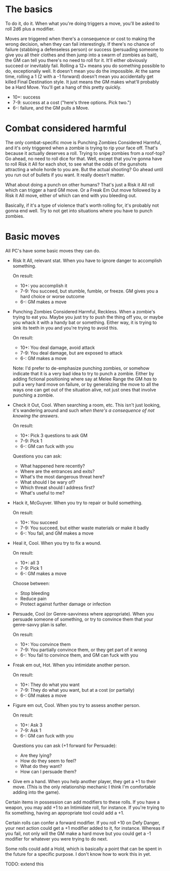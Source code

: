# The basics

To do it, do it. When what you're doing triggers a move, you'll be asked to
roll 2d6 plus a modifier. 

Moves are triggered when there's a consequence or cost to making the wrong
decision, when they can fail interestingly. If there's no chance of failure
(stabbing a defenseless person) or success (persuading someone to give you all
their clothes and then jump into a swarm of zombies as bait), the GM can tell
you there's no need to roll for it. It'll either obviously succeed or inevitably
fail. Rolling a 12+ means you do something possible to do, exceptionally well.
It doesn't mean you do the impossible. At the same time, rolling a 1 (2 with a
-1 forward) doesn't mean you accidentally get killed Final Destination style. It
just means the GM makes what'll probably be a Hard Move. You'll get a hang of
this pretty quickly.


- 10+: success
- 7-9: success at a cost ("here's three options. Pick two.")
- 6-: failure, and the GM pulls a Move.

# Combat considered harmful

The only combat-specific move is Punching Zombies Considered Harmful, and it's
only triggered when a zombie is trying to rip your face off. That's because it
actually deserves a roll. Trying to snipe zombies from a roof-top? Go ahead, no
need to roll dice for that. Well, except that you're gonna have to roll Risk it
All for each shot, to see what the odds of the gunshots attracting a whole horde
to you are. But the actual shooting? Go ahead until you run out of bullets if
you want. It really doesn't matter.

What about doing a punch on other humans? That's just a Risk it All roll which
can trigger a hard GM move. Or a Freak Em Out move followed by a Risk it All
move, either of which can end with you bleeding out. 

Basically, if it's a type of violence that's worth rolling for, it's probably
not gonna end well. Try to not get into situations where you have to punch
zombies.

# Basic moves

All PC's have some basic moves they can do.

- Risk It All, relevant stat. When you have to ignore danger to accomplish
  something. 

  On result:
    - 10+: you accomplish it
    - 7-9: You succeed, but stumble, fumble, or freeze. GM gives you a hard
      choice or worse outcome
    - 6-: GM makes a move

- Punching Zombies Considered Harmful, Reckless. When a zombie's trying to eat
  you. Maybe you just try to push the thing off you, or maybe you whack it with
  a handy bat or something. Either way, it is trying to sink its teeth in you
  and you're trying to avoid this.

   On result:
     - 10+: You deal damage, avoid attack
     - 7-9: You deal damage, but are exposed to attack
     - 6-: GM makes a move
     
   Note: I'd prefer to de-emphasize punching zombies, or somehow indicate that
   it is a very bad idea to try to punch a zombie. Either by adding fictional
   positioning where say at Melee Range the GM *has* to pull a very hard move on
   failure, or by generalizing the move to all the ways one can get out of the
   situation alive, not just ones that involve punching a zombie.

- Check it Out, Cool. When searching a room, etc. This isn't just
  looking, it's wandering around and such *when there's a consequence of not
  knowing the answers*.
  
   On result:
     - 10+: Pick 3 questions to ask GM
     - 7-9: Pick 1
     - 6-: GM can fuck with you


   Questions you can ask:
     - What happened here recently?
     - Where are the entrances and exits?
     - What's the most dangerous threat here?
     - What should I be wary of?
     - Which threat should I address first?
     - What's useful to me?

- Hack it, McGuyver. When you try to repair or build something.

    On result:
    - 10+: You succeed
    - 7-9: You succeed, but either waste materials or make it badly
    - 6-: You fail, and GM makes a move
    
- Heal it, Cool. When you try to fix a wound.
   
   On result:
    - 10+: all 3
    - 7-9: Pick 1
    - 6-: GM makes a move

   Choose between:
    - Stop bleeding
    - Reduce pain
    - Protect against further damage or infection

- Persuade, Cool (or Genre-savviness where appropriate). When you persuade
  someone of something, or try to convince them that your genre-savvy plan is
  safer.

   On result:
     - 10+: You convince them
     - 7-9: You partially convince them, or they get part of it wrong
     - 6-: You fail to convince them, and GM can fuck with you

- Freak em out, Hot. When you intimidate another person.

   On result:
     - 10+: They do what you want
     - 7-9: They do what you want, but at a cost (or partially)
     - 6-: GM makes a move
     
- Figure em out, Cool. When you try to assess another person.

   On result:
     - 10+: Ask 3
     - 7-9: Ask 1
     - 6-: GM can fuck with you

   Questions you can ask (+1 forward for Persuade):
     - Are they lying?
     - How do they seem to feel?
     - What do they want?
     - How can I persuade them? 

- Give em a hand. When you help another player, they get a +1 to their move. (This is
  the only relationship mechanic I think I'm comfortable adding into the game).

Certain items in possession can add modifiers to these rolls. If you have a
weapon, you may add +1 to an Intimidate roll, for instance. If you're trying to
fix something, having an appropriate tool could add a +1. 

Certain rolls can confer a forward modifier. If you roll +10 on Defy Danger,
your next action could get a +1 modifier added to it, for instance. Whereas if
you fail, not only will the GM make a hard move but you could get a -1 modifier
for whatever you were trying to do next.

Some rolls could add a Hold, which is basically a point that can be spent in the
future for a specific purpose. I don't know how to work this in yet.

TODO: extend this
